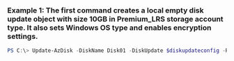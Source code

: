 ### Example 1: The first command creates a local empty disk update object with size 10GB in Premium_LRS storage account type.  It also sets Windows OS type and enables encryption settings.
```powershell
PS C:\> Update-AzDisk -DiskName Disk01 -DiskUpdate $diskupdateconfig -ResourceGroupName ResourceGroup01
```

